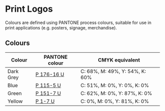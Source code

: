 Print Logos
===========

Colours are defined using PANTONE process colours, suitable for use in print
applications (e.g. posters, signage, merchandise).

Colours
-------

| Colour    | PANTONE colour  | CMYK equivalent                |
|-----------|-----------------|--------------------------------|
| Dark Grey | [P 176-16 U][1] | C: 68%, M: 49%, Y: 54%, K: 60% |
| Blue      | [P 115-5 U][2]  | C: 51%, M:  0%, Y:  0%, K:  0% |
| Green     | [P 151-7 U][3]  | C: 62%, M:  0%, Y: 87%, K:  0% |
| Yellow    | [P 1-7 U][4]    | C:  0%, M:  0%, Y: 81%, K:  0% |


  [1]: https://www.pantone.com/color-finder/P-176-16-U
  [2]: https://www.pantone.com/color-finder/P-115-5-U
  [3]: https://www.pantone.com/color-finder/P-151-7-U
  [4]: https://www.pantone.com/color-finder/P-1-7-U
